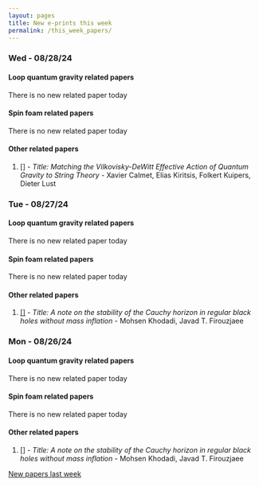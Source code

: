 ```yaml
---
layout: pages
title: New e-prints this week
permalink: /this_week_papers/
---
```




### Wed - 08/28/24

#### Loop quantum gravity related papers

There is no new related paper today 

#### Spin foam related papers

There is no new related paper today 



#### Other related papers

1. [[]](https://arxiv.org/abs/) - *Title:
          Matching the Vilkovisky-DeWitt Effective Action of Quantum Gravity to String Theory* - Xavier Calmet, Elias Kiritsis, Folkert Kuipers, Dieter Lust



### Tue - 08/27/24

#### Loop quantum gravity related papers

There is no new related paper today 

#### Spin foam related papers

There is no new related paper today 



#### Other related papers

1. [[]](https://arxiv.org/abs/) - *Title:
          A note on the stability of the Cauchy horizon in regular black holes without mass inflation* - Mohsen Khodadi, Javad T. Firouzjaee



### Mon - 08/26/24

#### Loop quantum gravity related papers

There is no new related paper today 

#### Spin foam related papers

There is no new related paper today 



#### Other related papers

1. [[]](https://arxiv.org/abs/) - *Title:
          A note on the stability of the Cauchy horizon in regular black holes without mass inflation* - Mohsen Khodadi, Javad T. Firouzjaee






[New papers last week]({{site.url}}/archived/weekly/pre-prints/2024/08/26/archived_weekly_papers.html)